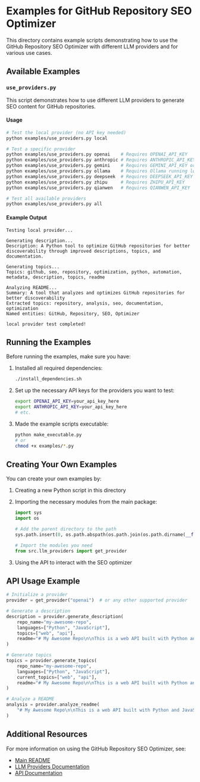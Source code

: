 # Examples for GitHub Repository SEO Optimizer

This directory contains example scripts demonstrating how to use the GitHub Repository SEO Optimizer with different LLM providers and for various use cases.

## Available Examples

### `use_providers.py`

This script demonstrates how to use different LLM providers to generate SEO content for GitHub repositories.

#### Usage

```bash
# Test the local provider (no API key needed)
python examples/use_providers.py local

# Test a specific provider
python examples/use_providers.py openai    # Requires OPENAI_API_KEY
python examples/use_providers.py anthropic # Requires ANTHROPIC_API_KEY
python examples/use_providers.py gemini    # Requires GEMINI_API_KEY or GOOGLE_API_KEY
python examples/use_providers.py ollama    # Requires Ollama running locally
python examples/use_providers.py deepseek  # Requires DEEPSEEK_API_KEY
python examples/use_providers.py zhipu     # Requires ZHIPU_API_KEY
python examples/use_providers.py qianwen   # Requires QIANWEN_API_KEY

# Test all available providers
python examples/use_providers.py all
```

#### Example Output

```
Testing local provider...

Generating description...
Description: A Python tool to optimize GitHub repositories for better discoverability through improved descriptions, topics, and documentation.

Generating topics...
Topics: github, seo, repository, optimization, python, automation, metadata, description, topics, readme

Analyzing README...
Summary: A tool that analyzes and optimizes GitHub repositories for better discoverability
Extracted topics: repository, analysis, seo, documentation, optimization
Named entities: GitHub, Repository, SEO, Optimizer

local provider test completed!
```

## Running the Examples

Before running the examples, make sure you have:

1. Installed all required dependencies:
   ```bash
   ./install_dependencies.sh
   ```

2. Set up the necessary API keys for the providers you want to test:
   ```bash
   export OPENAI_API_KEY=your_api_key_here
   export ANTHROPIC_API_KEY=your_api_key_here
   # etc.
   ```

3. Made the example scripts executable:
   ```bash
   python make_executable.py
   # or
   chmod +x examples/*.py
   ```

## Creating Your Own Examples

You can create your own examples by:

1. Creating a new Python script in this directory
2. Importing the necessary modules from the main package:
   ```python
   import sys
   import os
   
   # Add the parent directory to the path
   sys.path.insert(0, os.path.abspath(os.path.join(os.path.dirname(__file__), '..')))
   
   # Import the modules you need
   from src.llm_providers import get_provider
   ```

3. Using the API to interact with the SEO optimizer

## API Usage Example

```python
# Initialize a provider
provider = get_provider("openai")  # or any other supported provider

# Generate a description
description = provider.generate_description(
    repo_name="my-awesome-repo",
    languages=["Python", "JavaScript"],
    topics=["web", "api"],
    readme="# My Awesome Repo\n\nThis is a web API built with Python and JavaScript."
)

# Generate topics
topics = provider.generate_topics(
    repo_name="my-awesome-repo",
    languages=["Python", "JavaScript"],
    current_topics=["web", "api"],
    readme="# My Awesome Repo\n\nThis is a web API built with Python and JavaScript."
)

# Analyze a README
analysis = provider.analyze_readme(
    "# My Awesome Repo\n\nThis is a web API built with Python and JavaScript."
)
```

## Additional Resources

For more information on using the GitHub Repository SEO Optimizer, see:

- [Main README](../README.md)
- [LLM Providers Documentation](../docs/llm_providers.md)
- [API Documentation](../docs/index.md) 